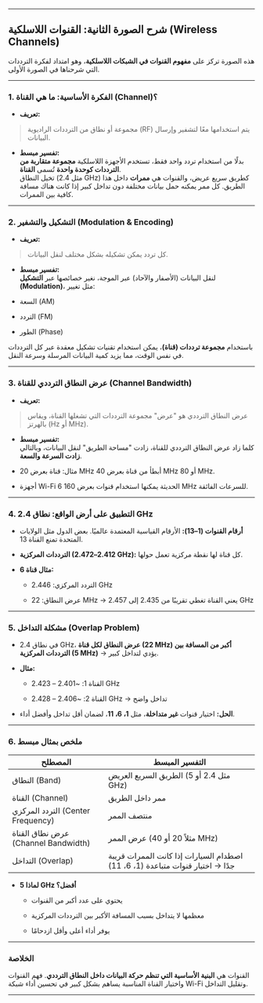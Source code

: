 
---

## **شرح الصورة الثانية: القنوات اللاسلكية (Wireless Channels)**

هذه الصورة تركز على **مفهوم القنوات في الشبكات اللاسلكية**، وهو امتداد لفكرة الترددات التي شرحناها في الصورة الأولى.

---

### **1. الفكرة الأساسية: ما هي القناة (Channel)؟**

- **تعريف:**
    

> مجموعة أو نطاق من الترددات الراديوية (RF) يتم استخدامها معًا لتشفير وإرسال البيانات.

- **تفسير مبسط:**  
    بدلًا من استخدام تردد واحد فقط، تستخدم الأجهزة اللاسلكية **مجموعة متقاربة من الترددات كوحدة واحدة** تُسمى **القناة**.  
    تخيل النطاق (مثل 2.4 GHz) كطريق سريع عريض، والقنوات هي **ممرات** داخل هذا الطريق. كل ممر يمكنه حمل بيانات مختلفة دون تداخل كبير إذا كانت هناك مسافة كافية بين الممرات.
    

---

### **2. التشكيل والتشفير (Modulation & Encoding)**

- **تعريف:**
    

> كل تردد يمكن تشكيله بشكل مختلف لنقل البيانات.

- **تفسير مبسط:**  
    لنقل البيانات (الأصفار والآحاد) عبر الموجة، نغير خصائصها عبر **التشكيل (Modulation)**، مثل تغيير:
    

- السعة (AM)
    
- التردد (FM)
    
- الطور (Phase)
    

باستخدام **مجموعة ترددات (قناة)**، يمكن استخدام تقنيات تشكيل معقدة عبر كل الترددات في نفس الوقت، مما يزيد كمية البيانات المرسلة وسرعة النقل.

---

### **3. عرض النطاق الترددي للقناة (Channel Bandwidth)**

- **تعريف:**
    

> عرض النطاق الترددي هو "عرض" مجموعة الترددات التي تشغلها القناة، ويقاس بالهرتز (Hz أو MHz).

- **تفسير مبسط:**  
    كلما زاد عرض النطاق الترددي للقناة، زادت "مساحة الطريق" لنقل البيانات، وبالتالي **زادت السرعة والسعة**.
    

- مثال: قناة بعرض 20 MHz أبطأ من قناة بعرض 40 MHz أو 80 MHz.
    
- أجهزة Wi-Fi 6 الحديثة يمكنها استخدام قنوات بعرض 160 MHz للسرعات الفائقة.
    

---

### **4. التطبيق على أرض الواقع: نطاق 2.4 GHz**

- **أرقام القنوات (1–13):** الأرقام القياسية المعتمدة عالميًا. بعض الدول مثل الولايات المتحدة تمنع القناة 13.
    
- **الترددات المركزية (2.412–2.472 GHz):** كل قناة لها نقطة مركزية تعمل حولها.
    
- **مثال قناة 6:**
    
    - التردد المركزي: 2.446 GHz
        
    - عرض النطاق: 22 MHz → يعني القناة تغطي تقريبًا من 2.435 إلى 2.457 GHz
        

---

### **5. مشكلة التداخل (Overlap Problem)**

- في نطاق 2.4 GHz، **عرض النطاق لكل قناة (22 MHz) أكبر من المسافة بين الترددات المركزية (5 MHz)** → يؤدي لتداخل كبير.
    
- **مثال:**
    
    - القناة 1: ~2.401 – 2.423 GHz
        
    - القناة 2: ~2.406 – 2.428 GHz → تداخل واضح
        
- **الحل:** اختيار قنوات **غير متداخلة**، مثل **1، 6، 11**، لضمان أقل تداخل وأفضل أداء.
    

---

### **6. ملخص بمثال مبسط**

|المصطلح|التفسير المبسط|
|---|---|
|النطاق (Band)|الطريق السريع العريض (مثل 2.4 أو 5 GHz)|
|القناة (Channel)|ممر داخل الطريق|
|التردد المركزي (Center Frequency)|منتصف الممر|
|عرض نطاق القناة (Channel Bandwidth)|عرض الممر (مثلاً 20 أو 40 MHz)|
|التداخل (Overlap)|اصطدام السيارات إذا كانت الممرات قريبة جدًا → اختيار قنوات متباعدة (1، 6، 11)|

- **لماذا 5 GHz أفضل؟**
    
    - يحتوي على عدد أكبر من القنوات
        
    - معظمها لا يتداخل بسبب المسافة الأكبر بين الترددات المركزية
        
    - يوفر أداء أعلى وأقل ازدحامًا
        

---

### **الخلاصة**

القنوات هي **البنية الأساسية التي تنظم حركة البيانات داخل النطاق الترددي**. فهم القنوات واختيار القناة المناسبة يساهم بشكل كبير في تحسين أداء شبكة Wi-Fi وتقليل التداخل.

---

